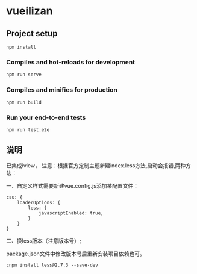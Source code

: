 # vueilizan

## Project setup
```
npm install
```

### Compiles and hot-reloads for development
```
npm run serve
```

### Compiles and minifies for production
```
npm run build
```

### Run your end-to-end tests
```
npm run test:e2e
```
## 说明

已集成iview，
注意：根据官方定制主题新建index.less方法,启动会报错,两种方法：

一、自定义样式需要新建vue.config.js添加某配置文件：

```
css: {
    loaderOptions: {
        less: {
            javascriptEnabled: true,
        }
    }
}
```
二、换less版本（注意版本号）;

package.json文件中修改版本号后重新安装项目依赖也可。
```
cnpm install less@2.7.3 --save-dev
```